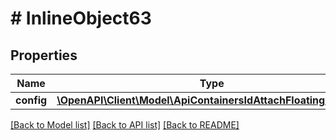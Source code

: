 # # InlineObject63

## Properties

Name | Type | Description | Notes
------------ | ------------- | ------------- | -------------
**config** | [**\OpenAPI\Client\Model\ApiContainersIdAttachFloatingIpConfig**](ApiContainersIdAttachFloatingIpConfig.md) |  | [optional]

[[Back to Model list]](../../README.md#models) [[Back to API list]](../../README.md#endpoints) [[Back to README]](../../README.md)
